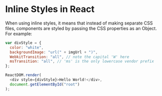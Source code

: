 # Inline Styles in React

When using inline styles, it means that instead of making separate CSS files, components are styled by passing the CSS properties as an Object. For example:

```js
var divStyle = {
  color: "white",
  backgroundImage: "url(" + imgUrl + ")",
  WebkitTransition: "all", // note the capital 'W' here
  msTransition: "all", // 'ms' is the only lowercase vendor prefix
};

ReactDOM.render(
  <div style={divStyle}>Hello World!</div>,
  document.getElementById("root")
);
```

